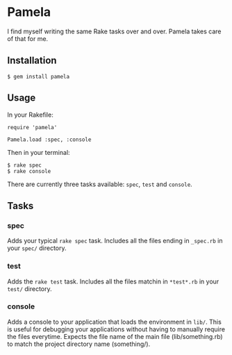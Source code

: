 # Pamela

I find myself writing the same Rake tasks over and over. Pamela takes care of that for me.

## Installation

    $ gem install pamela

## Usage

In your Rakefile:

    require 'pamela'

    Pamela.load :spec, :console

Then in your terminal:

    $ rake spec
    $ rake console

There are currently three tasks available: `spec`, `test` and `console`.

## Tasks

### spec

Adds your typical `rake spec` task. Includes all the files ending in `_spec.rb` in your `spec/`
directory.


### test

Adds the `rake test` task. Includes all the files matchin in `*test*.rb` in your `test/`
directory.

### console

Adds a console to your application that loads the environment in `lib/`. This is useful for
debugging your applications without having to manually require the files everytime. Expects the
file name of the main file (lib/something.rb) to match the project directory name (something/).
